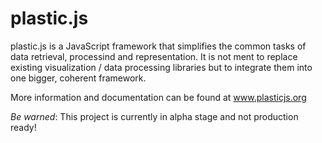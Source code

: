 # plastic.js

plastic.js is a JavaScript framework that simplifies the common tasks of data retrieval, processind and representation. It is not ment to replace existing visualization / data processing libraries but to integrate them into one bigger, coherent framework. 

More information and documentation can be found at www.plasticjs.org

*Be warned*: This project is currently in alpha stage and not production ready!

